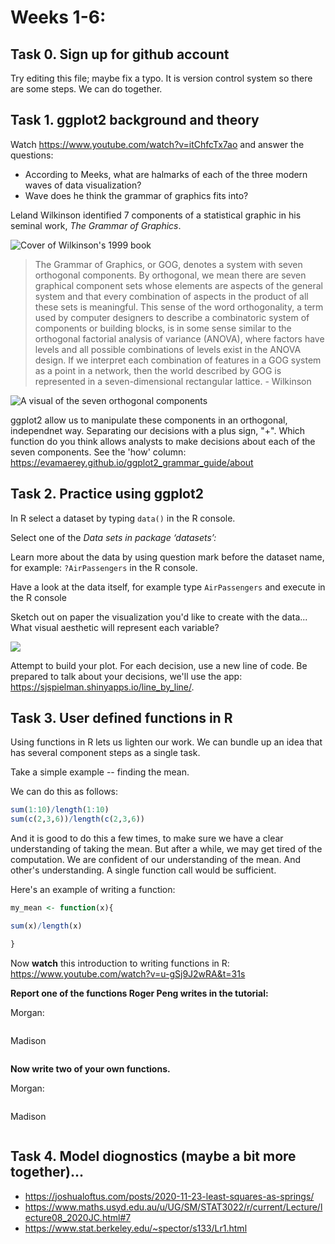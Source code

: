 



# Weeks 1-6:

## Task 0. Sign up for github account

Try editing this file; maybe fix a typo.  It is version control system so there are some steps. We can do together.  

## Task 1. ggplot2 background and theory

Watch https://www.youtube.com/watch?v=itChfcTx7ao and answer the questions:

- According to Meeks, what are halmarks of each of the three modern waves of data visualization?
- Wave does he think the grammar of graphics fits into?

Leland Wilkinson identified 7 components of a statistical graphic in his seminal work, *The Grammar of Graphics*.

![Cover of Wilkinson's 1999 book](https://encrypted-tbn0.gstatic.com/images?q=tbn:ANd9GcQ4P5ANBcXvQ61yA7ElksWqodnd77ZMPsBN7KJ0ALyHq0XYNAqqNVYR4SgmAvJ9PkIfUbg&usqp=CAU)

> The Grammar of Graphics, or GOG, denotes a system with seven orthogonal components. By orthogonal, we mean there are seven graphical component sets whose elements are aspects of the general system and that every combination of aspects in the product of all these sets is meaningful. This sense of the word orthogonality, a term used by computer designers to describe a combinatoric system of components or building blocks, is in some sense similar to the orthogonal factorial analysis of variance (ANOVA), where factors have levels and all possible combinations of levels exist in the ANOVA design. If we interpret each combination of features in a GOG system as a point in a network, then the world described by GOG is represented in a seven-dimensional rectangular lattice. - Wilkinson

![A visual of the seven orthogonal components](https://miro.medium.com/max/1838/1*MMZuYgeC_YjXNC1r4D4sog.png)

ggplot2 allow us to manipulate these components in an orthogonal, independnet way.  Separating our decisions with a plus sign, "+".  Which function do you think allows analysts to make decisions about each of the seven components.  See the 'how' column: 	https://evamaerey.github.io/ggplot2_grammar_guide/about

## Task 2. Practice using ggplot2

In R select a dataset by typing `data()` in the R console.  

Select one of the *Data sets in package ‘datasets’:*

Learn more about the data by using question mark before the dataset name, for example: `?AirPassengers` in the R console.

Have a look at the data itself, for example type `AirPassengers` and execute in the R console

Sketch out on paper the visualization you'd like to create with the data... What visual aesthetic will represent each variable?

![](https://clauswilke.com/dataviz/aesthetic_mapping_files/figure-html/common-aesthetics-1.png)

Attempt to build your plot.  For each decision, use a new line of code.  Be prepared to talk about your decisions, we'll use the app:  https://sjspielman.shinyapps.io/line_by_line/.


## Task 3. User defined functions in R

Using functions in R lets us lighten our work.  We can bundle up an idea that has several component steps as a single task. 

Take a simple example -- finding the mean.  

We can do this as follows:

``` r
sum(1:10)/length(1:10)
sum(c(2,3,6))/length(c(2,3,6))
```

And it is good to do this a few times, to make sure we have a clear understanding of taking the mean.  But after a while, we may get tired of the computation.  We are confident of our understanding of the mean.  And other's understanding.  A single function call would be sufficient.  

Here's an example of writing a function:

``` r
my_mean <- function(x){

sum(x)/length(x)

}
```

Now **watch** this introduction to writing functions in R:  https://www.youtube.com/watch?v=u-gSj9J2wRA&t=31s

**Report one of the functions Roger Peng writes in the tutorial:**

Morgan:

``` r


```

Madison 

``` r


```


**Now write two of your own functions.**

Morgan:

``` r


```

Madison 

``` r


```

## Task 4. Model diognostics (maybe a bit more together)...

- https://joshualoftus.com/posts/2020-11-23-least-squares-as-springs/
- https://www.maths.usyd.edu.au/u/UG/SM/STAT3022/r/current/Lecture/lecture08_2020JC.html#7
- https://www.stat.berkeley.edu/~spector/s133/Lr1.html

